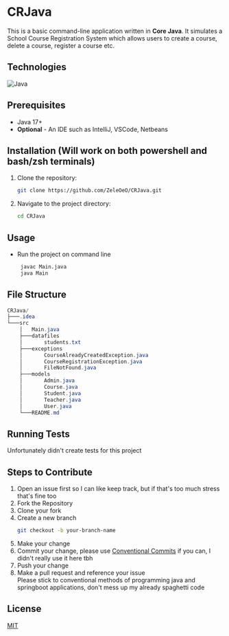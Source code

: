 # CRJava
This is a basic command-line application written in **Core Java**. It simulates a School Course Registration System which allows users to create a course, delete a course, register a course etc.

## Technologies
![Java](https://img.shields.io/badge/Java-17%2B-orange?logo=openjdk&logoColor=white)

## Prerequisites
- Java 17+
- **Optional** - An IDE such as IntelliJ, VSCode, Netbeans

## Installation (Will work on both powershell and bash/zsh terminals)
1. Clone the repository:
   ```bash
   git clone https://github.com/ZeleOeO/CRJava.git
   ```
2. Navigate to the project directory:
   ```bash
   cd CRJava
   ```

## Usage
- Run the project on command line
   ```bash
    javac Main.java
    java Main
    ```

## File Structure
```powershell
CRJava/
├───.idea
└───src
    │   Main.java
    ├───datafiles
    │       students.txt
    ├───exceptions
    │       CourseAlreadyCreatedException.java
    │       CourseRegistrationException.java
    │       FileNotFound.java
    ├───models
    │       Admin.java
    │       Course.java
    │       Student.java
    │       Teacher.java
    │       User.java
    └───README.md
```

## Running Tests
Unfortunately didn't create tests for this project

## Steps to Contribute
1. Open an issue first so I can like keep track, but if that's too much stress that's fine too
2. Fork the Repository
3. Clone your fork
4. Create a new branch
   ```bash
   git checkout -b your-branch-name
   ```
5. Make your change
6. Commit your change, please use [Conventional Commits](https://gist.github.com/qoomon/5dfcdf8eec66a051ecd85625518cfd13) if you can, I didn't really use it here tbh
7. Push your change
8. Make a pull request and reference your issue <br>
   Please stick to conventional methods of programming java and springboot applications, don't mess up my already spaghetti code

## License
[MIT](https://choosealicense.com/licenses/mit/)

